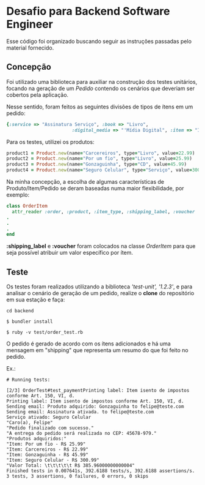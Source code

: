 # Desafio para Backend Software Engineer

Esse código foi organizado buscando seguir as instruções passadas pelo material fornecido.

## Concepção ##

Foi utilizado uma biblioteca para auxiliar na construção dos testes unitários, focando na geração de um *Pedido* contendo os cenários que deveriam ser cobertos pela aplicação.

Nesse sentido, foram feitos as seguintes divisões de tipos de ítens em um pedido:

```ruby
{:service => "Assinatura Serviço", :book => "Livro", 
						:digital_media => "'Mídia Digital", :item => "Ítem Físico"}
```

Para os testes, utilizei os produtos:

```ruby
product1 = Product.new(name="Carcereiros", type="Livro", value=22.99)
product2 = Product.new(name="Por um fio", type="Livro", value=25.99)
product3 = Product.new(name="Gonzaguinha", type="CD", value=45.99)
product4 = Product.new(name="Seguro Celular", type="Serviço", value=300.99)
```

Na minha concepção, a escolha de algumas características de Produto/Item/Pedido se deram baseadas numa maior flexibilidade, por exemplo:

```ruby
class OrderItem
  attr_reader :order, :product, :item_type, :shipping_label, :voucher
.
.
.
end
```

**:shipping_label** e **:voucher** foram colocados na classe *OrderItem* para que seja possível atribuir um valor específico por ítem.

## Teste ##

Os testes foram realizados utilizando a biblioteca *'test-unit', '1.2.3'*, e para analisar o cenário de geração de um pedido, realize o **clone** do repositório em sua estação e faça:

```
cd backend 

$ bundler install

$ ruby -v test/order_test.rb 
```

O pedido é gerado de acordo com os ítens adicionados e há uma mensagem em "shipping" que representa um resumo do que foi feito no pedido.

Ex.:

```
# Running tests:

[2/3] OrderTest#test_paymentPrinting label: Item isento de impostos conforme Art. 150, VI, d.
Printing label: Item isento de impostos conforme Art. 150, VI, d.
Sending email: Produto adquirido: Gonzaguinha to felipe@teste.com
Sending email: Assinatura ativada. to felipe@teste.com
Serviço ativado: Seguro Celular
"Caro(a), Felipe"
"Pedido finalizado com sucesso."
"A entrega do pedido será realizada no CEP: 45678-979."
"Produtos adquiridos:"
"Item: Por um fio - R$ 25.99"
"Item: Carcereiros - R$ 22.99"
"Item: Gonzaguinha - R$ 45.99"
"Item: Seguro Celular - R$ 300.99"
"Valor Total: \t\t\t\t\t R$ 385.96000000000004"
Finished tests in 0.007641s, 392.6188 tests/s, 392.6188 assertions/s.
3 tests, 3 assertions, 0 failures, 0 errors, 0 skips
```
